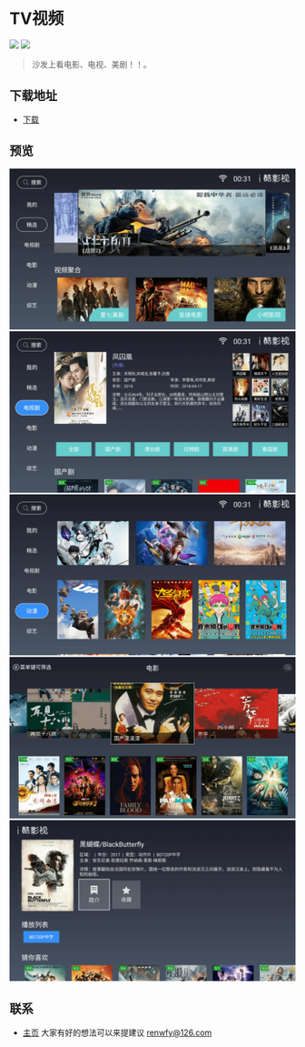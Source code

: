 # TV视频

![](https://img.shields.io/badge/platform-tv-red.svg) ![](https://img.shields.io/badge/version-1.0.3-red.svg)

>沙发上看电影、电视、美剧！！。


## 下载地址
* [下载](http://osd7ajdna.bkt.clouddn.com/iku_release.apk)

## 预览
![](https://github.com/renwfy/TVSeries/blob/master/001.png)
![](https://github.com/renwfy/TVSeries/blob/master/002.png)
![](https://github.com/renwfy/TVSeries/blob/master/003.png)
![](https://github.com/renwfy/TVSeries/blob/master/004.png)
![](https://github.com/renwfy/TVSeries/blob/master/005.png)


## 联系
* [主页](https://github.com/renwfy/TVSeries)
大家有好的想法可以来提建议
renwfy@126.com

